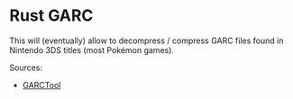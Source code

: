# Rust GARC

This will (eventually) allow to decompress / compress GARC files found in Nintendo 3DS titles (most Pokémon games).

Sources:

* [GARCTool](https://github.com/kwsch/GARCTool)


